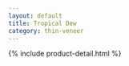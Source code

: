 ```yaml
---
layout: default
title: Tropical Dew
category: thin-veneer
---
```

{% include product-detail.html %}
